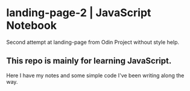# landing-page-2 | JavaScript Notebook
Second attempt at landing-page from Odin Project without style help.

## This repo is mainly for learning JavaScript.

Here I have my notes and some simple code I've been writing along the way.
